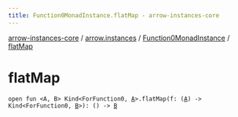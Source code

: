 ```yaml
---
title: Function0MonadInstance.flatMap - arrow-instances-core
---
```


[arrow-instances-core](../../index.html) / [arrow.instances](../index.html) / [Function0MonadInstance](index.html) / [flatMap](./flat-map.html)

# flatMap

`open fun <A, B> Kind<ForFunction0, `[`A`](flat-map.html#A)`>.flatMap(f: (`[`A`](flat-map.html#A)`) -> Kind<ForFunction0, `[`B`](flat-map.html#B)`>): () -> `[`B`](flat-map.html#B)